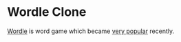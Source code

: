 # Wordle Clone

[Wordle](https://www.powerlanguage.co.uk/wordle/) is word game which became [very popular](https://www.nytimes.com/2022/01/03/technology/wordle-word-game-creator.html) recently.
